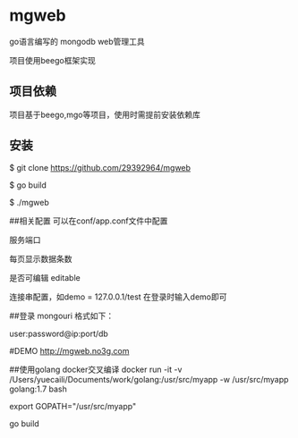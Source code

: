 # mgweb
go语言编写的 mongodb web管理工具

项目使用beego框架实现

## 项目依赖
项目基于beego,mgo等项目，使用时需提前安装依赖库

## 安装
$ git clone https://github.com/29392964/mgweb 

$ go build

$ ./mgweb

##相关配置
可以在conf/app.conf文件中配置

服务端口

每页显示数据条数

是否可编辑 editable

连接串配置，如demo = 127.0.0.1/test 在登录时输入demo即可

##登录
mongouri 格式如下：

user:password@ip:port/db 

#DEMO
http://mgweb.no3g.com

##使用golang docker交叉编译
docker run -it -v /Users/yuecaili/Documents/work/golang:/usr/src/myapp  -w /usr/src/myapp golang:1.7 bash

export GOPATH="/usr/src/myapp"

go build

